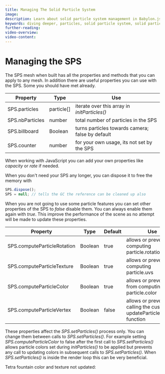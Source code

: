 ```yaml
---
title: Managing The Solid Particle System
image:
description: Learn about solid particle system management in Babylon.js.
keywords: diving deeper, particles, solid particle system, solid particles, management
further-reading:
video-overview:
video-content:
---
```


# Managing the SPS

The SPS mesh when built has all the properties and methods that you can apply to any mesh. In addition there are useful properties you can use with the SPS. Some you should have met already.

| Property        | Type       | Use                                              |
| --------------- | ---------- | ------------------------------------------------ |
| SPS.particles   | particle[] | iterate over this array in _initParticles()_     |
| SPS.nbParticles | number     | total number of particles in the SPS             |
| SPS.billboard   | Boolean    | turns particles towards camera; false by default |
| SPS.counter     | number     | for your own usage, its not set by the SPS       |

When working with JavaScript you can add your own properties like _capacity_ or _rate_ if needed.

When you don't need your SPS any longer, you can dispose it to free the memory with

```javascript
SPS.dispose();
SPS = null; // tells the GC the reference can be cleaned up also
```

When you are not going to use some particle features you can set other properties of the SPS to _false_ disable them. You can always enable them again with _true_. This improve the performance of the scene as no attempt will be made to update these properties.

| Property                    | Type    | Default | Use                                                                   |
| --------------------------- | ------- | ------- | --------------------------------------------------------------------- |
| SPS.computeParticleRotation | Boolean | true    | allows or prevents computing particle.rotation                        |
| SPS.computeParticleTexture  | Boolean | true    | allows or prevents computing particle.uvs                             |
| SPS.computeParticleColor    | Boolean | true    | allows or prevents from computing particle.color                      |
| SPS.computeParticleVertex   | Boolean | false   | allows or prevents calling the custom updateParticleVertex() function |

These properties affect the _SPS.setParticles()_ process only. You can change them between calls to _SPS.setParticles()_. For example setting _SPS.computeParticleColor_ to false after the first call to _SPS.setParticles()_ allows particle colors set during _initParticles()_ to be applied but prevents any call to updating colors in subsequent calls to _SPS.setParticles()_. When _SPS.setParticles()_ is inside the render loop this can be very beneficial.

Tetra fountain color and texture not updated: <Playground id="#GLZ1PX#10" title="Tetrahedron Fountain Color And Texture Not Updated" description="Simple example of creating a particle fountain where color and textures are not updated."/>
